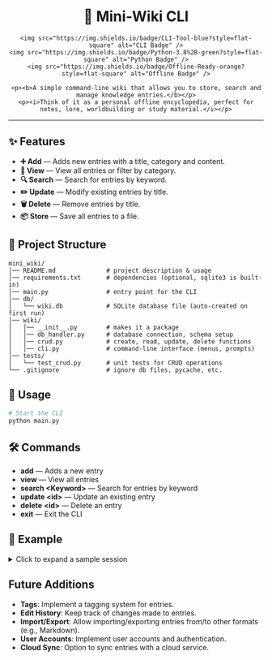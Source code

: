 
<div align="center">
	<h1>📁 Mini-Wiki CLI</h1>
  
	<img src="https://img.shields.io/badge/CLI-Tool-blue?style=flat-square" alt="CLI Badge" />
	<img src="https://img.shields.io/badge/Python-3.8%2B-green?style=flat-square" alt="Python Badge" />
	<img src="https://img.shields.io/badge/Offline-Ready-orange?style=flat-square" alt="Offline Badge" />
  
	<p><b>A simple command-line wiki that allows you to store, search and manage knowledge entries.</b></p>
	<p><i>Think of it as a personal offline encyclopedia, perfect for notes, lore, worldbuilding or study material.</i></p>
</div>


---

## ✨ Features

<ul>
	<li><b>➕ Add</b> &mdash; Adds new entries with a title, category and content.</li>
	<li><b>📖 View</b> &mdash; View all entries or filter by category.</li>
	<li><b>🔍 Search</b> &mdash; Search for entries by keyword.</li>
	<li><b>✏️ Update</b> &mdash; Modify existing entries by title.</li>
	<li><b>🗑️ Delete</b> &mdash; Remove entries by title.</li>
	<li><b>📦 Store</b> &mdash; Save all entries to a file.</li>
</ul>



## 📂 Project Structure

```text
mini_wiki/
│── README.md              # project description & usage
│── requirements.txt       # dependencies (optional, sqlite3 is built-in)
│── main.py                # entry point for the CLI
│── db/
│   └── wiki.db            # SQLite database file (auto-created on first run)
│── wiki/
│   │── __init__.py        # makes it a package
│   │── db_handler.py      # database connection, schema setup
│   │── crud.py            # create, read, update, delete functions
│   │── cli.py             # command-line interface (menus, prompts)
│── tests/
│   └── test_crud.py       # unit tests for CRUD operations
└── .gitignore             # ignore db files, pycache, etc.
```


## 🚀 Usage

```bash
# Start the CLI
python main.py
```


## 🛠️ Commands
<ul>
	<li><b>add</b> &mdash; Adds a new entry</li>
	<li><b>view</b> &mdash; View all entries</li>
	<li><b>search &lt;Keyword&gt;</b> &mdash; Search for entries by keyword</li>
	<li><b>update &lt;id&gt;</b> &mdash; Update an existing entry</li>
	<li><b>delete &lt;id&gt;</b> &mdash; Delete an entry</li>
	<li><b>exit</b> &mdash; Exit the CLI</li>
</ul>


## 📝 Example

<details>
<summary>Click to expand a sample session</summary>

```bash
> python main.py

Welcome to Mini-Wiki 📚
Choose a command: add / view / search / update / delete / exit

> add

Title: Horus Heresy
Category: Warhammer 40k
Content: The Horus Heresy was a galaxy-spanning civil war in the 31st millennium...
✅ Entry added!

> view

[1] Horus Heresy (Warhammer 40k)

```
</details>


## Future Additions

- **Tags**: Implement a tagging system for entries.
- **Edit History**: Keep track of changes made to entries.
- **Import/Export**: Allow importing/exporting entries from/to other formats (e.g., Markdown).
- **User Accounts**: Implement user accounts and authentication.
- **Cloud Sync**: Option to sync entries with a cloud service.
